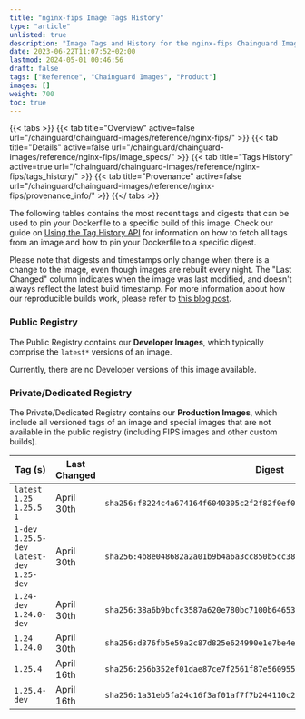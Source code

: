 ```yaml
---
title: "nginx-fips Image Tags History"
type: "article"
unlisted: true
description: "Image Tags and History for the nginx-fips Chainguard Image"
date: 2023-06-22T11:07:52+02:00
lastmod: 2024-05-01 00:46:56
draft: false
tags: ["Reference", "Chainguard Images", "Product"]
images: []
weight: 700
toc: true
---
```


{{< tabs >}}
{{< tab title="Overview" active=false url="/chainguard/chainguard-images/reference/nginx-fips/" >}}
{{< tab title="Details" active=false url="/chainguard/chainguard-images/reference/nginx-fips/image_specs/" >}}
{{< tab title="Tags History" active=true url="/chainguard/chainguard-images/reference/nginx-fips/tags_history/" >}}
{{< tab title="Provenance" active=false url="/chainguard/chainguard-images/reference/nginx-fips/provenance_info/" >}}
{{</ tabs >}}

The following tables contains the most recent tags and digests that can be used to pin your Dockerfile to a specific build of this image. Check our guide on [Using the Tag History API](/chainguard/chainguard-images/using-the-tag-history-api/) for information on how to fetch all tags from an image and how to pin your Dockerfile to a specific digest.

Please note that digests and timestamps only change when there is a change to the image, even though images are rebuilt every night. The "Last Changed" column indicates when the image was last modified, and doesn't always reflect the latest build timestamp. For more information about how our reproducible builds work, please refer to [this blog post](https://www.chainguard.dev/unchained/reproducing-chainguards-reproducible-image-builds).

### Public Registry
The Public Registry contains our **Developer Images**, which typically comprise the `latest*` versions of an image.

Currently, there are no Developer versions of this image available.

### Private/Dedicated Registry
The Private/Dedicated Registry contains our **Production Images**, which include all versioned tags of an image and special images that are not available in the public registry (including FIPS images and other custom builds).

| Tag (s)                                       | Last Changed | Digest                                                                    |
|-----------------------------------------------|--------------|---------------------------------------------------------------------------|
|  `latest` `1.25` `1.25.5` `1`                 | April 30th   | `sha256:f8224c4a674164f6040305c2f2f82f0ef05ec008c141f690526a5e2b1deb9172` |
|  `1-dev` `1.25.5-dev` `latest-dev` `1.25-dev` | April 30th   | `sha256:4b8e048682a2a01b9b4a6a3cc850b5cc38bab5bef0072aa94f467b48b1a8d5cc` |
|  `1.24-dev` `1.24.0-dev`                      | April 30th   | `sha256:38a6b9bcfc3587a620e780bc7100b646538f5e65f88b08313103809cd8ae37e7` |
|  `1.24` `1.24.0`                              | April 30th   | `sha256:d376fb5e59a2c87d825e624990e1e7be4eedeb038abf32e6c7ea196dfcccd3dc` |
|  `1.25.4`                                     | April 16th   | `sha256:256b352ef01dae87ce7f2561f87e5609551e53feaa2c516de70260c899934754` |
|  `1.25.4-dev`                                 | April 16th   | `sha256:1a31eb5fa24c16f3af01af7f7b244110c2931414f4e96cf8ba25db3cf811d2f3` |


